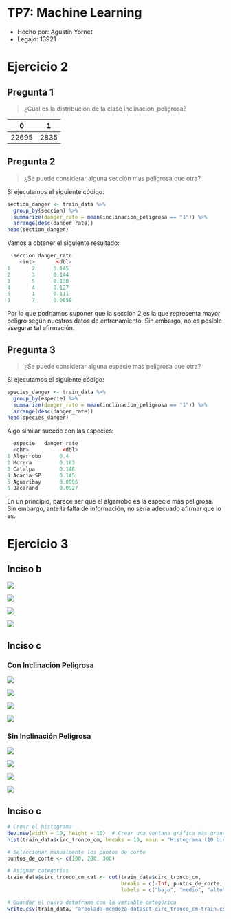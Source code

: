 # TP7: Machine Learning
- Hecho por: Agustín Yornet
- Legajo: 13921

# Ejercicio 2

## Pregunta 1
> ¿Cual es la distribución de la clase inclinacion_peligrosa?

0|1
--|--
22695|2835

## Pregunta 2
> ¿Se puede considerar alguna sección más peligrosa que otra?

Si ejecutamos el siguiente código:
```R
section_danger <- train_data %>%
  group_by(seccion) %>%
  summarize(danger_rate = mean(inclinacion_peligrosa == "1")) %>%
  arrange(desc(danger_rate))
head(section_danger)
```

Vamos a obtener el siguiente resultado:
```R
  seccion danger_rate
    <int>       <dbl>
1       2      0.145 
2       3      0.144 
3       5      0.130 
4       4      0.127 
5       1      0.111 
6       7      0.0859
```

Por lo que podríamos suponer que la sección 2 es la que representa mayor peligro según nuestros datos de entrenamiento. Sin embargo, no es posible asegurar tal afirmación.

## Pregunta 3
> ¿Se puede considerar alguna especie más peligrosa que otra?

Si ejecutamos el siguiente código:
```R
species_danger <- train_data %>%
  group_by(especie) %>%
  summarize(danger_rate = mean(inclinacion_peligrosa == "1")) %>%
  arrange(desc(danger_rate))
head(species_danger)
```

Algo similar sucede con las especies:

```R
  especie   danger_rate
  <chr>           <dbl>
1 Algarrobo      0.4   
2 Morera         0.183 
3 Catalpa        0.148 
4 Acacia SP      0.145 
5 Aguaribay      0.0996
6 Jacarand       0.0927
```

En un principio, parece ser que el algarrobo es la especie más peligrosa. Sin embargo, ante la falta de información, no sería adecuado afirmar que lo es.

# Ejercicio 3

## Inciso b

![](histogramas/h10.png)

![](histogramas/h20.png)

![](histogramas/h30.png)

![](histogramas/h50.png)

## Inciso c

### Con Inclinación Peligrosa

![](histogramas/hs10.png)

![](histogramas/hs20.png)

![](histogramas/hs30.png)

![](histogramas/hs50.png)

### Sin Inclinación Peligrosa

![](histogramas/hn10.png)

![](histogramas/hn20.png)

![](histogramas/hn30.png)

![](histogramas/hn50.png)

## Inciso c

``` R
# Crear el histograma
dev.new(width = 10, height = 10)  # Crear una ventana gráfica más grande
hist(train_data$circ_tronco_cm, breaks = 10, main = "Histograma (10 bins)", xlab = "Circunferencia del Tronco (cm)")

# Seleccionar manualmente los puntos de corte
puntos_de_corte <- c(100, 200, 300) 

# Asignar categorías
train_data$circ_tronco_cm_cat <- cut(train_data$circ_tronco_cm, 
                                     breaks = c(-Inf, puntos_de_corte, Inf), 
                                     labels = c("bajo", "medio", "alto", "muy alto"))

# Guardar el nuevo dataframe con la variable categórica
write.csv(train_data, "arbolado-mendoza-dataset-circ_tronco_cm-train.csv", row.names = FALSE)
```

